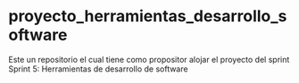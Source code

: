 # proyecto_herramientas_desarrollo_software
Este un repositorio el cual tiene como propositor alojar el proyecto del sprint Sprint 5: Herramientas de desarrollo de software
